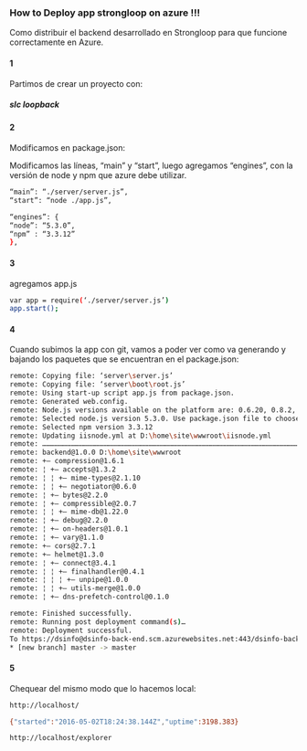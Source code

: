 ### How to Deploy app strongloop on azure !!!

Como distribuir el backend desarrollado en Strongloop para que funcione correctamente en Azure.

#### 1
Partimos de crear un proyecto con:
##### slc loopback

#### 2
Modificamos en package.json:

Modificamos las líneas, “main” y “start”, luego agregamos “engines”, con la versión de node y npm que azure debe utilizar.

```sh
“main”: “./server/server.js”,
“start”: “node ./app.js”,
```

```sh
“engines”: {
“node”: “5.3.0”,
“npm” : “3.3.12”
},
```

#### 3
agregamos app.js

```sh
var app = require(‘./server/server.js’)
app.start();
```

#### 4
Cuando subimos la app con git, vamos a poder ver como va generando y bajando los paquetes que se encuentran en el package.json:

```sh
remote: Copying file: ‘server\server.js’
remote: Copying file: ‘server\boot\root.js’
remote: Using start-up script app.js from package.json.
remote: Generated web.config.
remote: Node.js versions available on the platform are: 0.6.20, 0.8.2, 0.8.19, 0.8.26, 0.8.27, 0.8.28, 0.10.5, 0.10.18, 0.10.21, 0.10.24, 0.10.26, 0.10.28, 0.10.29, 0.10.31, 0.10.32, 0.10.40, 0.12.0, 0.12.2, 0.12.3, 0.12.6, 4.0.0, 4.1.0, 4.1.2, 4.2.1, 4.2.2, 4.2.3, 4.2.4, 4.3.0, 4.3.2, 4.4.0, 4.4.1, 5.0.0, 5.1.1, 5.3.0, 5.4.0, 5.5.0, 5.6.0, 5.7.0, 5.7.1, 5.8.0, 5.9.1, 6.0.0.
remote: Selected node.js version 5.3.0. Use package.json file to choose a different version.
remote: Selected npm version 3.3.12
remote: Updating iisnode.yml at D:\home\site\wwwroot\iisnode.yml
remote: ………………………………………………………………………………………………………………………………………………………………………….
remote: backend@1.0.0 D:\home\site\wwwroot
remote: +– compression@1.6.1
remote: ¦ +– accepts@1.3.2
remote: ¦ ¦ +– mime-types@2.1.10
remote: ¦ ¦ +– negotiator@0.6.0
remote: ¦ +– bytes@2.2.0
remote: ¦ +– compressible@2.0.7
remote: ¦ ¦ +– mime-db@1.22.0
remote: ¦ +– debug@2.2.0
remote: ¦ +– on-headers@1.0.1
remote: ¦ +– vary@1.1.0
remote: +– cors@2.7.1
remote: +– helmet@1.3.0
remote: ¦ +– connect@3.4.1
remote: ¦ ¦ +– finalhandler@0.4.1
remote: ¦ ¦ ¦ +– unpipe@1.0.0
remote: ¦ ¦ +– utils-merge@1.0.0
remote: ¦ +– dns-prefetch-control@0.1.0

remote: Finished successfully.
remote: Running post deployment command(s)…
remote: Deployment successful.
To https://dsinfo@dsinfo-back-end.scm.azurewebsites.net:443/dsinfo-back-end.git
* [new branch] master -> master
```

#### 5
Chequear del mismo modo que lo hacemos local:

```sh
http://localhost/
```
```sh
{"started":"2016-05-02T18:24:38.144Z","uptime":3198.383}
```
```sh
http://localhost/explorer
```
